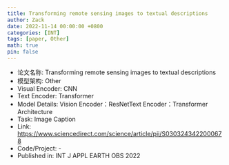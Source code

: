 ```yaml
---
title: Transforming remote sensing images to textual descriptions
author: Zack
date: 2022-11-14 00:00:00 +0800
categories: [INT]
tags: [paper, Other]
math: true
pin: false
---
```

- 论文名称: Transforming remote sensing images to textual descriptions
- 模型架构: Other
- Visual Encoder: CNN
- Text Encoder: Transformer
- Model Details: Vision Encoder：ResNetText Encoder：Transformer Architecture
- Task: Image Caption
- Link: https://www.sciencedirect.com/science/article/pii/S0303243422000678
- Code/Project: -
- Published in: INT J APPL EARTH OBS 2022
